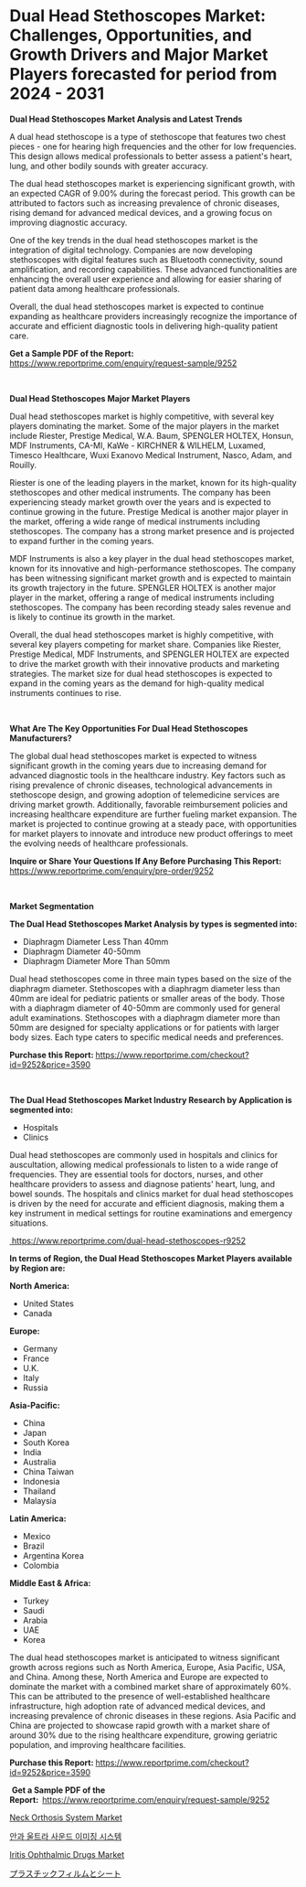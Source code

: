<p><h1>Dual Head Stethoscopes Market: Challenges, Opportunities, and Growth Drivers and Major Market Players forecasted for period from 2024 - 2031</h1></p><p><strong>Dual Head Stethoscopes Market Analysis and Latest Trends</strong></p>
<p><p>A dual head stethoscope is a type of stethoscope that features two chest pieces - one for hearing high frequencies and the other for low frequencies. This design allows medical professionals to better assess a patient's heart, lung, and other bodily sounds with greater accuracy.</p><p>The dual head stethoscopes market is experiencing significant growth, with an expected CAGR of 9.00% during the forecast period. This growth can be attributed to factors such as increasing prevalence of chronic diseases, rising demand for advanced medical devices, and a growing focus on improving diagnostic accuracy.</p><p>One of the key trends in the dual head stethoscopes market is the integration of digital technology. Companies are now developing stethoscopes with digital features such as Bluetooth connectivity, sound amplification, and recording capabilities. These advanced functionalities are enhancing the overall user experience and allowing for easier sharing of patient data among healthcare professionals.</p><p>Overall, the dual head stethoscopes market is expected to continue expanding as healthcare providers increasingly recognize the importance of accurate and efficient diagnostic tools in delivering high-quality patient care.</p></p>
<p><strong>Get a Sample PDF of the Report:&nbsp;</strong> <a href="https://www.reportprime.com/enquiry/request-sample/9252">https://www.reportprime.com/enquiry/request-sample/9252</a></p>
<p>&nbsp;</p>
<p><strong>Dual Head Stethoscopes Major Market Players</strong></p>
<p><p>Dual head stethoscopes market is highly competitive, with several key players dominating the market. Some of the major players in the market include Riester, Prestige Medical, W.A. Baum, SPENGLER HOLTEX, Honsun, MDF Instruments, CA-MI, KaWe - KIRCHNER & WILHELM, Luxamed, Timesco Healthcare, Wuxi Exanovo Medical Instrument, Nasco, Adam, and Rouilly.</p><p>Riester is one of the leading players in the market, known for its high-quality stethoscopes and other medical instruments. The company has been experiencing steady market growth over the years and is expected to continue growing in the future. Prestige Medical is another major player in the market, offering a wide range of medical instruments including stethoscopes. The company has a strong market presence and is projected to expand further in the coming years.</p><p>MDF Instruments is also a key player in the dual head stethoscopes market, known for its innovative and high-performance stethoscopes. The company has been witnessing significant market growth and is expected to maintain its growth trajectory in the future. SPENGLER HOLTEX is another major player in the market, offering a range of medical instruments including stethoscopes. The company has been recording steady sales revenue and is likely to continue its growth in the market.</p><p>Overall, the dual head stethoscopes market is highly competitive, with several key players competing for market share. Companies like Riester, Prestige Medical, MDF Instruments, and SPENGLER HOLTEX are expected to drive the market growth with their innovative products and marketing strategies. The market size for dual head stethoscopes is expected to expand in the coming years as the demand for high-quality medical instruments continues to rise.</p></p>
<p>&nbsp;</p>
<p><strong>What Are The Key Opportunities For Dual Head Stethoscopes Manufacturers?</strong></p>
<p><p>The global dual head stethoscopes market is expected to witness significant growth in the coming years due to increasing demand for advanced diagnostic tools in the healthcare industry. Key factors such as rising prevalence of chronic diseases, technological advancements in stethoscope design, and growing adoption of telemedicine services are driving market growth. Additionally, favorable reimbursement policies and increasing healthcare expenditure are further fueling market expansion. The market is projected to continue growing at a steady pace, with opportunities for market players to innovate and introduce new product offerings to meet the evolving needs of healthcare professionals.</p></p>
<p><strong>Inquire or Share Your Questions If Any Before Purchasing This Report:</strong> <a href="https://www.reportprime.com/enquiry/pre-order/9252">https://www.reportprime.com/enquiry/pre-order/9252</a></p>
<p>&nbsp;</p>
<p><strong>Market Segmentation</strong></p>
<p><strong>The Dual Head Stethoscopes Market Analysis by types is segmented into:</strong></p>
<p><ul><li>Diaphragm Diameter Less Than 40mm</li><li>Diaphragm Diameter 40-50mm</li><li>Diaphragm Diameter More Than 50mm</li></ul></p>
<p><p>Dual head stethoscopes come in three main types based on the size of the diaphragm diameter. Stethoscopes with a diaphragm diameter less than 40mm are ideal for pediatric patients or smaller areas of the body. Those with a diaphragm diameter of 40-50mm are commonly used for general adult examinations. Stethoscopes with a diaphragm diameter more than 50mm are designed for specialty applications or for patients with larger body sizes. Each type caters to specific medical needs and preferences.</p></p>
<p><strong>Purchase this Report:&nbsp;</strong><a href="https://www.reportprime.com/checkout?id=9252&price=3590">https://www.reportprime.com/checkout?id=9252&price=3590</a></p>
<p>&nbsp;</p>
<p><strong>The Dual Head Stethoscopes Market Industry Research by Application is segmented into:</strong></p>
<p><ul><li>Hospitals</li><li>Clinics</li></ul></p>
<p><p>Dual head stethoscopes are commonly used in hospitals and clinics for auscultation, allowing medical professionals to listen to a wide range of frequencies. They are essential tools for doctors, nurses, and other healthcare providers to assess and diagnose patients' heart, lung, and bowel sounds. The hospitals and clinics market for dual head stethoscopes is driven by the need for accurate and efficient diagnosis, making them a key instrument in medical settings for routine examinations and emergency situations.</p></p>
<p><a href="https://www.reportprime.com/dual-head-stethoscopes-r9252">&nbsp;https://www.reportprime.com/dual-head-stethoscopes-r9252</a></p>
<p><strong>In terms of Region, the Dual Head Stethoscopes Market Players available by Region are:</strong></p>
<p>
    <p> <strong> North America: </strong>
        <ul>
            <li>United States</li>
            <li>Canada</li>
        </ul>
        </p> 
    <p> <strong> Europe: </strong>
        <ul>
            <li>Germany</li>
            <li>France</li>
            <li>U.K.</li>
            <li>Italy</li>
            <li>Russia</li>
        </ul>
        </p> 
    <p> <strong> Asia-Pacific: </strong>
        <ul>
            <li>China</li>
            <li>Japan</li>
            <li>South Korea</li>
            <li>India</li>
            <li>Australia</li>
            <li>China Taiwan</li>
            <li>Indonesia</li>
            <li>Thailand</li>
            <li>Malaysia</li>
        </ul>
        </p> 
    <p> <strong> Latin America: </strong>
        <ul>
            <li>Mexico</li>
            <li>Brazil</li>
            <li>Argentina Korea</li>
            <li>Colombia</li>
        </ul>
        </p> 
    <p> <strong> Middle East & Africa: </strong>
        <ul>
            <li>Turkey</li>
            <li>Saudi</li>
            <li>Arabia</li>
            <li>UAE</li>
            <li>Korea</li>
        </ul>
    </p>
    </p>
<p><p>The dual head stethoscopes market is anticipated to witness significant growth across regions such as North America, Europe, Asia Pacific, USA, and China. Among these, North America and Europe are expected to dominate the market with a combined market share of approximately 60%. This can be attributed to the presence of well-established healthcare infrastructure, high adoption rate of advanced medical devices, and increasing prevalence of chronic diseases in these regions. Asia Pacific and China are projected to showcase rapid growth with a market share of around 30% due to the rising healthcare expenditure, growing geriatric population, and improving healthcare facilities.</p></p>
<p><strong>Purchase this Report: </strong><a href="https://www.reportprime.com/checkout?id=9252&price=3590">https://www.reportprime.com/checkout?id=9252&price=3590</a></p>
<p>&nbsp;<strong>Get a Sample PDF of the Report:&nbsp;&nbsp;</strong><a href="https://www.reportprime.com/enquiry/request-sample/9252">https://www.reportprime.com/enquiry/request-sample/9252</a></p>
<p><strong></strong></p>
<p><p><a href="https://medium.com/@clairhane1992/global-neck-orthosis-system-industry-research-report-competitive-landscape-market-size-regional-580bba5559af">Neck Orthosis System Market</a></p><p><a href="https://github.com/mpodehpw07370073/Market-Research-Report-List-3/blob/main/9491372101336.md">안과 울트라 사운드 이미징 시스템</a></p><p><a href="https://medium.com/@scottroberts2661/global-iritis-ophthalmic-drugs-market-sector-types-applications-market-player-strategies-953b20bca5d7">Iritis Ophthalmic Drugs Market</a></p><p><a href="https://github.com/nxboeu02965442/Market-Research-Report-List-3/blob/main/808215179927.md">プラスチックフィルムとシート</a></p></p>